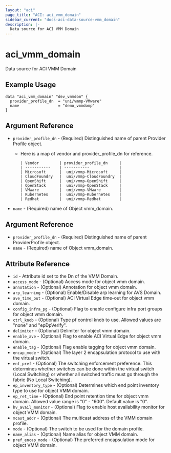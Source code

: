 ```yaml
---
layout: "aci"
page_title: "ACI: aci_vmm_domain"
sidebar_current: "docs-aci-data-source-vmm_domain"
description: |-
  Data source for ACI VMM Domain
---
```


# aci_vmm_domain

Data source for ACI VMM Domain

## Example Usage

```hcl
data "aci_vmm_domain" "dev_vmmdom" {
  provider_profile_dn  = "uni/vmmp-VMware"
  name                 = "demo_vmmdomp"
}
```
## Argument Reference ##
* `provider_profile_dn` - (Required) Distinguished name of parent Provider Profile object.
  * Here is a map of vendor and provider_profile_dn for reference.

        | Vendor         | provider_profile_dn     |
        | -----------    | -----------             |
        | Microsoft      |  uni/vmmp-Microsoft     |
        | CloudFoundry   |  uni/vmmp-CloudFoundry  |
        | OpenShift      |  uni/vmmp-OpenShift     |
        | OpenStack      |  uni/vmmp-OpenStack     |
        | VMware         |  uni/vmmp-VMware        |
        | Kubernetes     |  uni/vmmp-Kubernetes    |
        | Redhat         |  uni/vmmp-Redhat        |

* `name` - (Required) name of Object vmm_domain.

## Argument Reference

- `provider_profile_dn` - (Required) Distinguished name of parent ProviderProfile object.
- `name` - (Required) name of Object vmm_domain.

## Attribute Reference

- `id` - Attribute id set to the Dn of the VMM Domain.
- `access_mode` - (Optional) Access mode for object vmm domain.
- `annotation` - (Optional) Annotation for object vmm domain.
- `arp_learning` - (Optional) Enable/Disable arp learning for AVS Domain.
- `ave_time_out` - (Optional) ACI Virtual Edge time-out for object vmm domain.
- `config_infra_pg` - (Optional) Flag to enable configure infra port groups for object vmm domain.
- `ctrl_knob` - (Optional) Type pf control knob to use. Allowed values are "none" and "epDpVerify".
- `delimiter` - (Optional) Delimiter for object vmm domain.
- `enable_ave` - (Optional) Flag to enable ACI Virtual Edge for object vmm domain.
- `enable_tag` - (Optional) Flag enable tagging for object vmm domain.
- `encap_mode` - (Optional) The layer 2 encapsulation protocol to use with the virtual switch.
- `enf_pref` - (Optional) The switching enforcement preference. This determines whether switches can be done within the virtual switch (Local Switching) or whether all switched traffic must go through the fabric (No Local Switching).
- `ep_inventory_type` - (Optional) Determines which end point inventory type to use for object VMM domain.
- `ep_ret_time` - (Optional) End point retention time for object vmm domain. Allowed value range is "0" - "600". Default value is "0".
- `hv_avail_monitor` - (Optional) Flag to enable host availability monitor for object VMM domain.
- `mcast_addr` - (Optional) The multicast address of the VMM domain profile.
- `mode` - (Optional) The switch to be used for the domain profile.
- `name_alias` - (Optional) Name alias for object VMM domain.
- `pref_encap_mode` - (Optional) The preferred encapsulation mode for object VMM domain.
